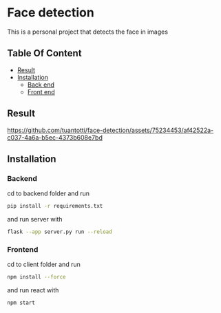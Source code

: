 # Face detection

This is a personal project that detects the face in images

## Table Of Content
- [Result](#result)
- [Installation](#installation)
    - [Back end](#backend)
    - [Front end](#frontend)

## Result
https://github.com/tuantotti/face-detection/assets/75234453/af42522a-c037-4a6a-b5ec-4373b608e7bd

## Installation

### Backend
cd to backend folder and run
```bash
pip install -r requirements.txt
```

and run server with 
```bash
flask --app server.py run --reload 
```
### Frontend
cd to client folder and run
```bash
npm install --force
```

and run react with 
```bash
npm start
```



